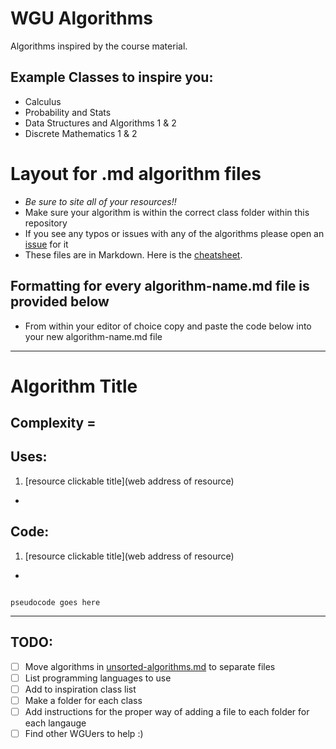 # WGU Algorithms

Algorithms inspired by the course material.  

## Example Classes to inspire you:
- Calculus
- Probability and Stats
- Data Structures and Algorithms 1 & 2
- Discrete Mathematics 1 & 2

# Layout for .md algorithm files
 - *Be sure to site all of your resources!!*
 - Make sure your algorithm is within the correct class folder within this repository
 - If you see any typos or issues with any of the algorithms please open an [issue](https://github.com/WGU-BSCS/algorithms/issues) for it
 - These files are in Markdown. Here is the [cheatsheet](https://github.com/adam-p/markdown-here/wiki/Markdown-Cheatsheet).
 
## Formatting for every algorithm-name.md file is provided below
  - From within your editor of choice copy and paste the code below into your new algorithm-name.md file
----------------------------------------------------------

<!-- COPY AND PASTE STARTS HERE -->

# Algorithm Title
## Complexity = 
## Uses: 
1. [resource clickable title](web address of resource)
- 
## Code: 
1. [resource clickable title](web address of resource)
- 
```{r, tidy=FALSE, eval=FALSE, highlight=FALSE}

pseudocode goes here

```

<!-- COPY AND PASTE ENDS HERE -->

----------------------------------------------------------

## TODO:
- [ ] Move algorithms in [unsorted-algorithms.md](https://github.com/WGU-BSCS/algorithms/blob/master/discrete-math-2/unsorted-algorithms.md) to separate files
- [ ] List programming languages to use
- [ ] Add to inspiration class list
- [ ] Make a folder for each class
- [ ] Add instructions for the proper way of adding a file to each folder for each langauge
- [ ] Find other WGUers to help :)
